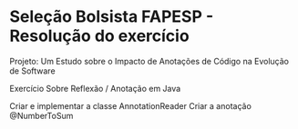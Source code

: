 # Seleção Bolsista FAPESP - Resolução do exercício

Projeto: Um Estudo sobre o Impacto de Anotações de Código na Evolução de Software

Exercício Sobre Reflexão / Anotação em Java

Criar e implementar a classe AnnotationReader
Criar a anotação @NumberToSum
